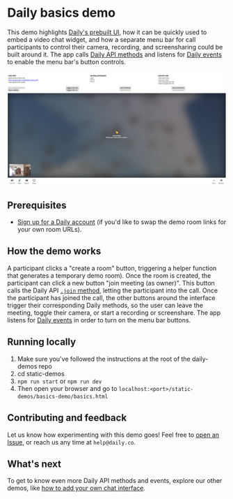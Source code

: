 # Daily basics demo
This demo highlights [Daily's prebuilt UI](https://www.daily.co/blog/prebuilt-ui/), how it can be quickly used to embed a video chat widget, and how a separate menu bar for call participants to control their camera, recording, and screensharing could be built around it. The app calls [Daily API methods](https://docs.daily.co/reference#instance-methods) and listens for [Daily events](https://docs.daily.co/reference#events) to enable the menu bar's button controls. 

![Video call takes up most of screen with menu bar around to manage call](./basics__demo_screenshot.png)

## Prerequisites 
* [Sign up for a Daily account](https://dashboard.daily.co/signup) (if you'd like to swap the demo room links for your own room URLs). 

## How the demo works 
A participant clicks a "create a room" button, triggering a helper function that generates a temporary demo room). Once the room is created, the participant can click a new button "join meeting (as owner)". This button calls the Daily API [`.join` method](https://docs.daily.co/reference#%EF%B8%8F-join), letting the participant into the call. Once the participant has joined the call, the other buttons around the interface trigger their corresponding Daily methods, so the user can leave the meeting, toggle their camera, or start a recording or screenshare. The app listens for [Daily events](https://docs.daily.co/reference#events) in order to turn on the menu bar buttons. 

## Running locally 
1. Make sure you've followed the instructions at the root of the daily-demos repo
2. cd static-demos
3. `npm run start` or `npm run dev`
4. Then open your browser and go to `localhost:<port>/static-demos/basics-demo/basics.html`

## Contributing and feedback 
Let us know how experimenting with this demo goes! Feel free to [open an Issue](https://github.com/daily-co/daily-demos/issues), or reach us any time at `help@daily.co`.

## What's next 
To get to know even more Daily API methods and events, explore our other demos, like [how to add your own chat interface](https://github.com/daily-co/daily-demos/tree/main/static-demos/simple-chat-demo).
